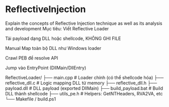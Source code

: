# ReflectiveInjection
Explain the concepts of Reflective Injection technique as well as its analysis and development
Mục tiêu:
Viết Reflective Loader

Tải payload dạng DLL hoặc shellcode, KHÔNG GHI FILE

Manual Map toàn bộ DLL như Windows loader

Crawl PEB để resolve API

Jump vào EntryPoint (DllMain/DllEntry)

ReflectiveLoader/
├── main.cpp          # Loader chính (có thể shellcode hóa)
├── reflective_dll.c  # Logic mapping DLL từ memory
├── reflective_dll.h
├── payload.dll       # DLL payload (exported DllMain)
├── build_payload.bat # Build DLL thành shellcode
├── utils_pe.h        # Helpers: GetNTHeaders, RVA2VA, etc
└── Makefile / build.ps1
